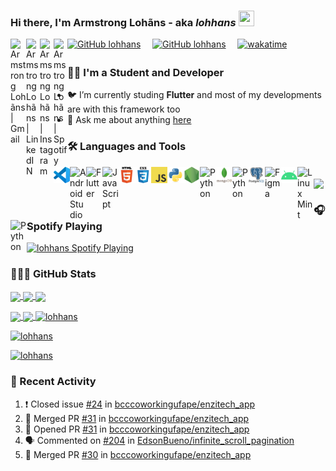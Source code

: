 ### Hi there, I'm Armstrong Lohãns - aka _lohhans_ <img src="https://media.giphy.com/media/hvRJCLFzcasrR4ia7z/giphy.gif" width="25px" height="25px">
<a href="mailto:lohansdemelo1108@gmail.com">
  <img align="left" alt="Armstrong Lohãns | Gmail" width="25px" src="https://upload.wikimedia.org/wikipedia/commons/7/7e/Gmail_icon_%282020%29.svg" />
</a>
<a href="https://www.linkedin.com/in/lohhans/">
  <img align="left" alt="Armstrong Lohãns | LinkedIN" width="22px" src="https://raw.githubusercontent.com/peterthehan/peterthehan/master/assets/linkedin.svg" />
</a>
<a href="https://www.instagram.com/lohhans">
  <img align="left" alt="Armstrong Lohãns | Instagram" width="22px" src="https://upload.wikimedia.org/wikipedia/commons/9/96/Instagram.svg" />
</a>
<a href="https://open.spotify.com/user/12148950715">
  <img align="left" alt="Armstrong Lohãns | Spotify" width="22px" src="https://upload.wikimedia.org/wikipedia/commons/thumb/1/19/Spotify_logo_without_text.svg/1920px-Spotify_logo_without_text.svg.png" />
</a>

[![GitHub lohhans](https://img.shields.io/github/followers/lohhans?label=follow&style=social)](https://github.com/lohhans)
<sub>ㅤ</sub>
[![GitHub lohhans](https://komarev.com/ghpvc/?username=lohhans&label=Profile%20views&color=0eb45e&style=flat)](https://github.com/lohhans)
<sub>ㅤ</sub>
[![wakatime](https://wakatime.com/badge/user/28b1095a-8445-41d9-8a3e-70e15b895f80.svg)](https://wakatime.com/@28b1095a-8445-41d9-8a3e-70e15b895f80)

### 🧔🏻 I'm a Student and Developer

<!-- - 🔭 I’m currently working on [Suche](https://github.com/UFAPE-Projetao20201/) -->
<!-- - 🌱 I’m currently learning **Flutter**, **Node.js** and **Javascript** -->
- 🐦 I’m currently studing **Flutter** and most of my developments are with this framework too
- 💬 Ask me about anything [here][telegram]


### 🛠 Languages and Tools

<!-- Editors -->
[<img align="left" alt="Visual Studio Code" width="26px" src="https://raw.githubusercontent.com/github/explore/80688e429a7d4ef2fca1e82350fe8e3517d3494d/topics/visual-studio-code/visual-studio-code.png" />][vscode]
[<img align="left" alt="Android Studio" width="26px" src="https://uxwing.com/wp-content/themes/uxwing/download/10-brands-and-social-media/android-studio.svg" />][studio]

[<img align="left" alt="Flutter" width="26px" src="https://www.vectorlogo.zone/logos/flutterio/flutterio-icon.svg" />][flutter]
[<img align="left" alt="JavaScript" width="26px" src="https://www.vectorlogo.zone/logos/dartlang/dartlang-icon.svg" />][dart]

[<img align="left" alt="HTML5" width="26px" src="https://raw.githubusercontent.com/github/explore/80688e429a7d4ef2fca1e82350fe8e3517d3494d/topics/html/html.png" />][html]
[<img align="left" alt="CSS3" width="26px" src="https://raw.githubusercontent.com/github/explore/80688e429a7d4ef2fca1e82350fe8e3517d3494d/topics/css/css.png" />][css]
[<img align="left" alt="JavaScript" width="26px" src="https://raw.githubusercontent.com/github/explore/80688e429a7d4ef2fca1e82350fe8e3517d3494d/topics/javascript/javascript.png" />][js]

[<img align="left" alt="Python" width="26px" src="https://raw.githubusercontent.com/devicons/devicon/master/icons/python/python-original.svg" />][python]
[<img align="left" alt="Node.js" width="26px" src="https://raw.githubusercontent.com/github/explore/80688e429a7d4ef2fca1e82350fe8e3517d3494d/topics/nodejs/nodejs.png" />][node]


[<img align="left" alt="Python" width="26px" src="https://www.vectorlogo.zone/logos/firebase/firebase-icon.svg" />][firebase]
[<img align="left" alt="Python" width="26px" src="https://raw.githubusercontent.com/devicons/devicon/master/icons/mongodb/mongodb-original-wordmark.svg" />][mongodb]
[<img align="left" alt="Python" width="26px" src="https://www.vectorlogo.zone/logos/sqlite/sqlite-icon.svg" />][sqlite]
[<img align="left" alt="Python" width="26px" src="https://raw.githubusercontent.com/devicons/devicon/master/icons/postgresql/postgresql-original-wordmark.svg" />][postgresql]

[<img align="left" alt="Figma" width="26px" src="https://www.vectorlogo.zone/logos/figma/figma-icon.svg" />][figma]

[<img align="left" alt="Android" width="26px" src="https://raw.githubusercontent.com/github/explore/80688e429a7d4ef2fca1e82350fe8e3517d3494d/topics/android/android.png" />][android]
[<img align="left" alt="Linux Mint" width="26px" src="https://img.icons8.com/color/452/linux-mint.png" />][linux]
[<img align="left" alt="Python" width="26px" src="https://www.vectorlogo.zone/logos/git-scm/git-scm-icon.svg" />][git]

<!-- Vertical Spacer -->
<br>
<a href="https://github.com/lohhans/github-readme-stats">
  <img onclick="https://github.com/lohhans/" align="center" src="http://www.thejewelleryeditor.com/media/images_thumbnails/filer_public_thumbnails/old/16294/spacer.gif__1536x0_q75_crop-scale_subsampling-2_upscale-false.png" width="15" />
</a>

### 🎧 Spotify Playing

[<img src="https://spotify-now-playing-lohhans.vercel.app/api/spotify" alt="lohhans Spotify Playing" width="350" />](https://open.spotify.com/user/12148950715)


### 👨🏻‍💻 GitHub Stats

<!-- Stats / Spacer Horizontal / Wakatime -->

<!-- [x][ ][ ] -->
<a href="https://github.com/lohhans/github-readme-stats">
  <img align="center" src="https://github-readme-stats.vercel.app/api?username=lohhans&show_icons=true&count_private=true&theme=dark" width="360" />
</a>
<!-- [ ][x][ ] -->
<a href="https://github.com/lohhans/github-readme-stats">
  <img onclick="https://github.com/lohhans/" align="center" src="http://www.thejewelleryeditor.com/media/images_thumbnails/filer_public_thumbnails/old/16294/spacer.gif__1536x0_q75_crop-scale_subsampling-2_upscale-false.png" width="5" />
</a>
<!-- [ ][ ][x] -->
<a href="http://wakatime.com/lohhans">
  <img align="center" src="https://github-readme-stats.vercel.app/api/wakatime?username=lohhans&theme=dark&layout=compact&langs_count=8&hide=Browsing&custom_title=Armstrong Lohãns' Wakatime for last 7 days" width="420" /> <!-- height="148" -->
</a>


<!-- Vertical Spacer -->
<p></p>


<!-- Most Used Langs / Spacer / Wakatime -->
<!-- [x][ ][ ] -->
<a href="https://github.com/lohhans/github-readme-stats">
  <img align="center" src="https://github-readme-stats-lohhans.vercel.app/api/top-langs/?username=lohhans&layout=compact&hide=Tex,VHDL,Jupyter Notebook&theme=dark&custom_title=Most Used Languages (by code lines)" height="170" />
</a>
<!-- [ ][x][ ] -->
<a href="https://github.com/lohhans/github-readme-stats">
  <img onclick="https://github.com/lohhans/" align="center" src="http://www.thejewelleryeditor.com/media/images_thumbnails/filer_public_thumbnails/old/16294/spacer.gif__1536x0_q75_crop-scale_subsampling-2_upscale-false.png" width="5" />
</a>
<!-- [][ ][x] -->
<a href="https://github.com/lohhans/github-readme-stats">
  <img align="center" src="https://github-readme-streak-stats.herokuapp.com/?user=lohhans&theme=dark" alt="lohhans" height="170"/>
</a>



<!-- Vertical Spacer -->
<p></p>

<!-- Contributions -->
<p align="left"> <a href="https://github.com/ryo-ma/github-profile-trophy"><img src="https://activity-graph.herokuapp.com/graph?username=lohhans&bg_color=151515&color=D6D4D4&point=D6D4D4&area=true&area_color=4D995E&line=4D995E" width="820" alt="lohhans" /></a> </p>

<!-- Trophies -->
<p align="left"> <a href="https://github.com/ryo-ma/github-profile-trophy"><img src="https://github-profile-trophy.vercel.app/?username=lohhans&theme=juicyfresh&row=1&no-bg=true&margin-w=10" width="830" alt="lohhans" /></a> </p>


### 📑 Recent Activity

<!--START_SECTION:activity-->
1. ❗️ Closed issue [#24](https://github.com/bcccoworkingufape/enzitech_app/issues/24) in [bcccoworkingufape/enzitech_app](https://github.com/bcccoworkingufape/enzitech_app)
2. 🎉 Merged PR [#31](https://github.com/bcccoworkingufape/enzitech_app/pull/31) in [bcccoworkingufape/enzitech_app](https://github.com/bcccoworkingufape/enzitech_app)
3. 💪 Opened PR [#31](https://github.com/bcccoworkingufape/enzitech_app/pull/31) in [bcccoworkingufape/enzitech_app](https://github.com/bcccoworkingufape/enzitech_app)
4. 🗣 Commented on [#204](https://github.com/EdsonBueno/infinite_scroll_pagination/issues/204) in [EdsonBueno/infinite_scroll_pagination](https://github.com/EdsonBueno/infinite_scroll_pagination)
5. 🎉 Merged PR [#30](https://github.com/bcccoworkingufape/enzitech_app/pull/30) in [bcccoworkingufape/enzitech_app](https://github.com/bcccoworkingufape/enzitech_app)
<!--END_SECTION:activity-->

[gmail]: mailto:lohansdemelo1108@gmail.com
[instagram]: https://instagram.com/lohhans
[linkedin]: https://linkedin.com/in/lohhans
[telegram]: http://t.me/lohhans
  
  
[vscode]: https://code.visualstudio.com/
[html]: https://www.w3.org/html/
[css]: https://www.w3schools.com/css/
[android]: https://developer.android.com
[flutter]: https://flutter.dev
[dart]: https://dart.dev/
[python]: https://www.python.org
[node]: https://nodejs.org
[js]: https://developer.mozilla.org/en-US/docs/Web/JavaScript
[figma]: https://www.figma.com/
[firebase]: https://firebase.google.com/
[mongodb]: https://www.mongodb.com/
[sqlite]: https://www.sqlite.org/
[postgresql]: https://www.postgresql.org
[linux]: https://linuxmint.com/
[git]: https://git-scm.com/
[studio]: https://developer.android.com/studio
